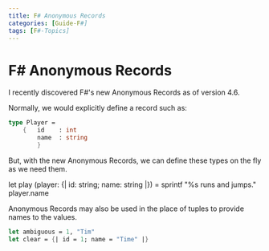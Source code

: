 ```yaml
---
title: F# Anonymous Records
categories: [Guide-F#]
tags: [F#-Topics]
---
```


# F# Anonymous Records

I recently discovered F#'s new Anonymous Records as of version 4.6.

Normally, we would explicitly define a record such as:

```fsharp
type Player =
    {   id    : int
        name  : string
        }
```


But, with the new Anonymous Records, we can define these types on the fly as we need them.


let play (player: {| id: string; name: string |}) = 
    sprintf "%s runs and jumps." player.name


Anonymous Records may also be used in the place of tuples to provide names to the values.


```fsharp
let ambiguous = 1, "Tim"
let clear = {| id = 1; name = "Time" |}
```
